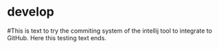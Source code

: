 # develop

#This is text to try the commiting system of the intellij tool to integrate to GitHub.
Here this testing text ends.
